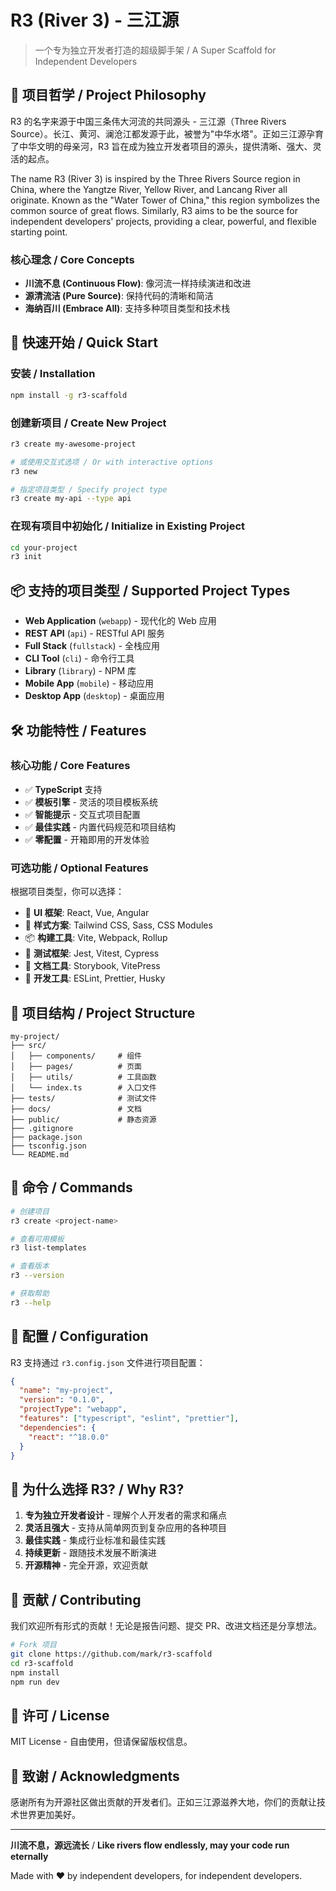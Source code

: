 # R3 (River 3) - 三江源

> 一个专为独立开发者打造的超级脚手架 / A Super Scaffold for Independent Developers

## 🌊 项目哲学 / Project Philosophy

R3 的名字来源于中国三条伟大河流的共同源头 - 三江源（Three Rivers Source）。长江、黄河、澜沧江都发源于此，被誉为"中华水塔"。正如三江源孕育了中华文明的母亲河，R3 旨在成为独立开发者项目的源头，提供清晰、强大、灵活的起点。

The name R3 (River 3) is inspired by the Three Rivers Source region in China, where the Yangtze River, Yellow River, and Lancang River all originate. Known as the "Water Tower of China," this region symbolizes the common source of great flows. Similarly, R3 aims to be the source for independent developers' projects, providing a clear, powerful, and flexible starting point.

### 核心理念 / Core Concepts

- **川流不息 (Continuous Flow)**: 像河流一样持续演进和改进
- **源清流洁 (Pure Source)**: 保持代码的清晰和简洁
- **海纳百川 (Embrace All)**: 支持多种项目类型和技术栈

## 🚀 快速开始 / Quick Start

### 安装 / Installation

```bash
npm install -g r3-scaffold
```

### 创建新项目 / Create New Project

```bash
r3 create my-awesome-project

# 或使用交互式选项 / Or with interactive options
r3 new

# 指定项目类型 / Specify project type
r3 create my-api --type api
```

### 在现有项目中初始化 / Initialize in Existing Project

```bash
cd your-project
r3 init
```

## 📦 支持的项目类型 / Supported Project Types

- **Web Application** (`webapp`) - 现代化的 Web 应用
- **REST API** (`api`) - RESTful API 服务
- **Full Stack** (`fullstack`) - 全栈应用
- **CLI Tool** (`cli`) - 命令行工具
- **Library** (`library`) - NPM 库
- **Mobile App** (`mobile`) - 移动应用
- **Desktop App** (`desktop`) - 桌面应用

## 🛠 功能特性 / Features

### 核心功能 / Core Features

- ✅ **TypeScript** 支持
- ✅ **模板引擎** - 灵活的项目模板系统
- ✅ **智能提示** - 交互式项目配置
- ✅ **最佳实践** - 内置代码规范和项目结构
- ✅ **零配置** - 开箱即用的开发体验

### 可选功能 / Optional Features

根据项目类型，你可以选择：

- 🎨 **UI 框架**: React, Vue, Angular
- 🎯 **样式方案**: Tailwind CSS, Sass, CSS Modules
- 📦 **构建工具**: Vite, Webpack, Rollup
- 🧪 **测试框架**: Jest, Vitest, Cypress
- 📝 **文档工具**: Storybook, VitePress
- 🔧 **开发工具**: ESLint, Prettier, Husky

## 📁 项目结构 / Project Structure

```
my-project/
├── src/
│   ├── components/     # 组件
│   ├── pages/          # 页面
│   ├── utils/          # 工具函数
│   └── index.ts        # 入口文件
├── tests/              # 测试文件
├── docs/               # 文档
├── public/             # 静态资源
├── .gitignore
├── package.json
├── tsconfig.json
└── README.md
```

## 🎯 命令 / Commands

```bash
# 创建项目
r3 create <project-name>

# 查看可用模板
r3 list-templates

# 查看版本
r3 --version

# 获取帮助
r3 --help
```

## 🔧 配置 / Configuration

R3 支持通过 `r3.config.json` 文件进行项目配置：

```json
{
  "name": "my-project",
  "version": "0.1.0",
  "projectType": "webapp",
  "features": ["typescript", "eslint", "prettier"],
  "dependencies": {
    "react": "^18.0.0"
  }
}
```

## 🌟 为什么选择 R3? / Why R3?

1. **专为独立开发者设计** - 理解个人开发者的需求和痛点
2. **灵活且强大** - 支持从简单网页到复杂应用的各种项目
3. **最佳实践** - 集成行业标准和最佳实践
4. **持续更新** - 跟随技术发展不断演进
5. **开源精神** - 完全开源，欢迎贡献

## 🤝 贡献 / Contributing

我们欢迎所有形式的贡献！无论是报告问题、提交 PR、改进文档还是分享想法。

```bash
# Fork 项目
git clone https://github.com/mark/r3-scaffold
cd r3-scaffold
npm install
npm run dev
```

## 📝 许可 / License

MIT License - 自由使用，但请保留版权信息。

## 🙏 致谢 / Acknowledgments

感谢所有为开源社区做出贡献的开发者们。正如三江源滋养大地，你们的贡献让技术世界更加美好。

---

**川流不息，源远流长** / **Like rivers flow endlessly, may your code run eternally**

Made with ❤️ by independent developers, for independent developers.